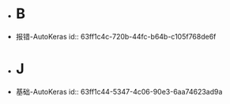 - # B
- 报错-AutoKeras
  id:: 63ff1c4c-720b-44fc-b64b-c105f768de6f
- # J
- 基础-AutoKeras
  id:: 63ff1c44-5347-4c06-90e3-6aa74623ad9a